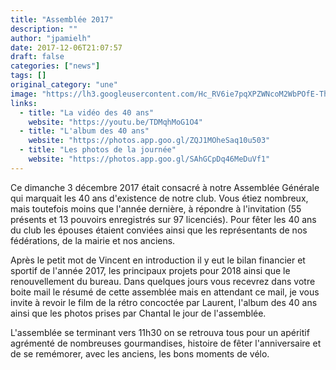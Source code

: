 ```yaml
---
title: "Assemblée 2017"
description: ""
author: "jpamielh"
date: 2017-12-06T21:07:57
draft: false
categories: ["news"]
tags: []
original_category: "une"
image: "https://lh3.googleusercontent.com/Hc_RV6ie7pqXPZWNcoM2WbPOfE-Th0Igifyeh_glDnsVRasLrUnvkObbsPWoRfjpfWcxyhjfRLqOx9D9BsK0xlA9NUXfGfOW9AKfajVu9n9L1KkLZaE80nT4RoE3DaAIrd-Pr0f_-SxOOkZY1cvPPnqDLYn8gYdwLaVvN3OVanmq4Huxmn6YvAr1qkaTeTu0QUWqG7NHGfLLRQq7MFS50mZ4IL1G-xUTDczg_fhUr71tx7QB8FYSALbXETtYNSOzKQg7vMT0w399jFn272X14NpD_HIMmP-OhKfuWy5pVFaulEt9qEjjfgZ004xi8-gMCDUvhWWKsJZmbbd3d2zRKvUJs6R7SD4_aHVS1yis6dEuLMHhsKliq0lAsc4eNmGNc3xpNyK4MYfWX90X0EXvVQ_LqxtNjSIMNnIl6XHTnDX8U6IgRnkAgCd15lAJwFzLS6xA42rQ0OvtHIL9TYfGfzt7CpFkgdgakUtJShuVAXju6xkI63CCCYLoi8pQxPHba9A8s4x439guGi6X1vTbs7JpbHtsIpWPvdfy7D9VCwAPVCqzLvznSiA-WWdx0JQSCqglTBI07jFl57rJTMFqw3mup3pnvd9yoQa69rMxAEln5oYa-pm0gfsvfe5RwumoxKdCaGvlUDwqC2Y3zlRpXqd-ZLq2pPhIgEBk=w1228-h922-no"
links:
  - title: "La vidéo des 40 ans"
    website: "https://youtu.be/TDMqhMoG1O4"
  - title: "L'album des 40 ans"
    website: "https://photos.app.goo.gl/ZQJ1MOheSaq10u503"
  - title: "Les photos de la journée"
    website: "https://photos.app.goo.gl/SAhGCpDq46MeDuVf1"
---
```


Ce dimanche 3 décembre 2017 était consacré à notre Assemblée Générale qui marquait les 40 ans d'existence de notre club. Vous étiez nombreux, mais toutefois moins que l'année dernière, à répondre à l'invitation (55 présents et 13 pouvoirs enregistrés sur 97 licenciés). Pour fêter les 40 ans du club les épouses étaient conviées ainsi que les représentants de nos fédérations, de la mairie et nos anciens.

Après le petit mot de Vincent en introduction il y eut le bilan financier et sportif de l'année 2017, les principaux projets pour 2018 ainsi que le renouvellement du bureau. Dans quelques jours vous recevrez dans votre boite mail le résumé de cette assemblée mais en attendant ce mail, je vous invite à revoir le film de la rétro concoctée par Laurent, l'album des 40 ans ainsi que les photos prises par Chantal le jour de l'assemblée.

L'assemblée se terminant vers 11h30 on se retrouva tous pour un apéritif agrémenté de nombreuses gourmandises, histoire de fêter l'anniversaire et de se remémorer, avec les anciens, les bons moments de vélo.